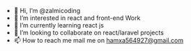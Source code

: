 - 👋 Hi, I’m @zalmicoding
- 👀 I’m interested in react and front-end Work
- 🌱 I’m currently learning react js
- 💞️ I’m looking to collaborate on react/laravel projects
- 📫 How to reach me mail me on hamxa564927@gmail.com


